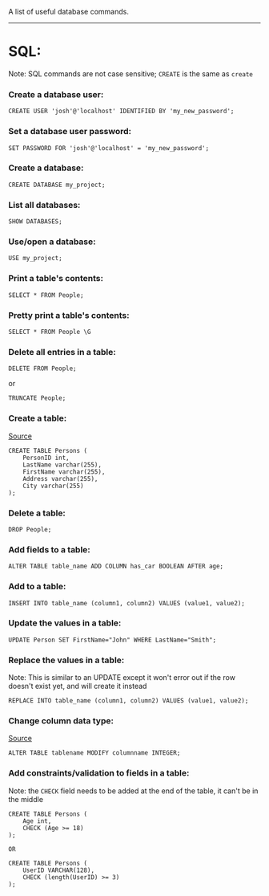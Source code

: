 A list of useful database commands.

---
# SQL:
Note: SQL commands are not case sensitive; `CREATE` is the same as `create`

### Create a database user:
```
CREATE USER 'josh'@'localhost' IDENTIFIED BY 'my_new_password';
```

### Set a database user password:
```
SET PASSWORD FOR 'josh'@'localhost' = 'my_new_password';
```

### Create a database:
```
CREATE DATABASE my_project;
```

### List all databases:
```
SHOW DATABASES;
```

### Use/open a database:
```
USE my_project;
```

### Print a table's contents:
```
SELECT * FROM People;
```

### Pretty print a table's contents:
```
SELECT * FROM People \G
```

### Delete all entries in a table:
```
DELETE FROM People;
```
or
```
TRUNCATE People;
```

### Create a table:
[Source](https://www.w3schools.com/mysql/mysql_create_table.asp)
```
CREATE TABLE Persons (
    PersonID int,
    LastName varchar(255),
    FirstName varchar(255),
    Address varchar(255),
    City varchar(255)
);
```

### Delete a table:
```
DROP People;
```

### Add fields to a table:
```
ALTER TABLE table_name ADD COLUMN has_car BOOLEAN AFTER age;
```

### Add to a table:
```
INSERT INTO table_name (column1, column2) VALUES (value1, value2);
```

### Update the values in a table:
```
UPDATE Person SET FirstName="John" WHERE LastName="Smith";
```

### Replace the values in a table:
Note: This is similar to an UPDATE except it won't error out if the row doesn't exist yet, and will create it instead
```
REPLACE INTO table_name (column1, column2) VALUES (value1, value2);
```

### Change column data type:
[Source](https://stackoverflow.com/questions/1356866/how-do-i-change-the-data-type-for-a-column-in-mysql)
```
ALTER TABLE tablename MODIFY columnname INTEGER;
```

### Add constraints/validation to fields in a table:
Note: the `CHECK` field needs to be added at the end of the table, it can't be in the middle
```
CREATE TABLE Persons (
    Age int,
    CHECK (Age >= 18)
);

OR

CREATE TABLE Persons (
    UserID VARCHAR(128),
    CHECK (length(UserID) >= 3)
);
```
